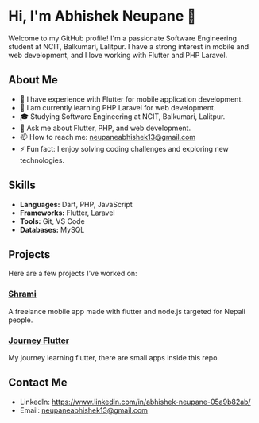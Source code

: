 # Hi, I'm Abhishek Neupane 👋

Welcome to my GitHub profile! I'm a passionate Software Engineering student at NCIT, Balkumari, Lalitpur. I have a strong interest in mobile and web development, and I love working with Flutter and PHP Laravel.

## About Me

- 🔭 I have experience with Flutter for mobile application development.
- 🌱 I am currently learning PHP Laravel for web development.
- 🎓 Studying Software Engineering at NCIT, Balkumari, Lalitpur.
- 💬 Ask me about Flutter, PHP, and web development.
- 📫 How to reach me: neupaneabhishek13@gmail.com
- ⚡ Fun fact: I enjoy solving coding challenges and exploring new technologies.

## Skills

- **Languages:** Dart, PHP, JavaScript
- **Frameworks:** Flutter, Laravel
- **Tools:** Git, VS Code
- **Databases:** MySQL

## Projects

Here are a few projects I've worked on:

### [Shrami](https://github.com/ayruvedaAvi/Project-II)
A freelance mobile app made with flutter and node.js targeted for Nepali people.

### [Journey Flutter](https://github.com/ayruvedaAvi/Learning-Flutter)
My journey learning flutter, there are small apps inside this repo.


## Contact Me

- LinkedIn: https://www.linkedin.com/in/abhishek-neupane-05a9b82ab/
- Email: neupaneabhishek13@gmail.com
  
